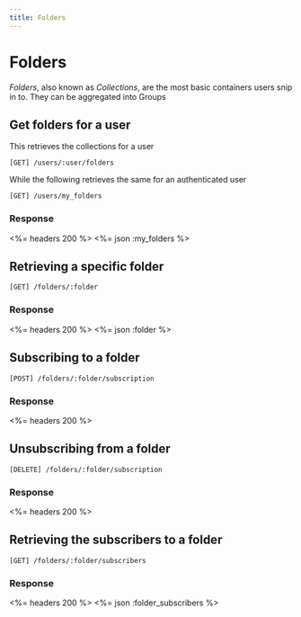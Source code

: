 ```yaml
---
title: Folders
---
```


#  Folders

*Folders*, also known as *Collections*, are the most basic containers users snip in to. They can be aggregated into Groups 

## Get folders for a user

This retrieves the collections for a user

    [GET] /users/:user/folders

While the following retrieves the same for an authenticated user

    [GET] /users/my_folders


### Response

<%= headers 200 %>
<%= json :my_folders %>

## Retrieving a specific folder

	[GET] /folders/:folder

### Response

<%= headers 200 %>
<%= json :folder %>

## Subscribing to a folder

	[POST] /folders/:folder/subscription

### Response

<%= headers 200 %>


## Unsubscribing from a folder

	[DELETE] /folders/:folder/subscription

### Response

<%= headers 200 %>


## Retrieving the subscribers to a folder

	[GET] /folders/:folder/subscribers

### Response

<%= headers 200 %>
<%= json :folder_subscribers %>

